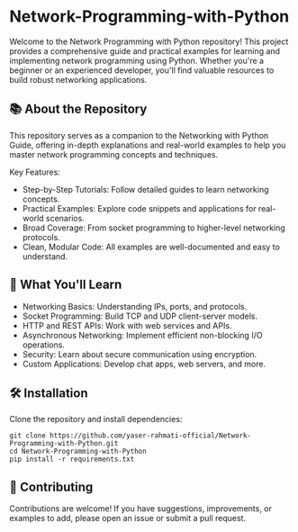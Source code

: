 # Network-Programming-with-Python

Welcome to the Network Programming with Python repository! This project provides a comprehensive guide and practical examples for learning and implementing network programming using Python. Whether you're a beginner or an experienced developer, you'll find valuable resources to build robust networking applications.

## 📚 About the Repository ##
This repository serves as a companion to the Networking with Python Guide, offering in-depth explanations and real-world examples to help you master network programming concepts and techniques.

Key Features:

* Step-by-Step Tutorials: Follow detailed guides to learn networking concepts.
* Practical Examples: Explore code snippets and applications for real-world scenarios.
* Broad Coverage: From socket programming to higher-level networking protocols.
* Clean, Modular Code: All examples are well-documented and easy to understand.

## 🚀 What You'll Learn ##
* Networking Basics: Understanding IPs, ports, and protocols.
* Socket Programming: Build TCP and UDP client-server models.
* HTTP and REST APIs: Work with web services and APIs.
* Asynchronous Networking: Implement efficient non-blocking I/O operations.
* Security: Learn about secure communication using encryption.
* Custom Applications: Develop chat apps, web servers, and more.

## 🛠️ Installation ##
Clone the repository and install dependencies:

```
git clone https://github.com/yaser-rahmati-official/Network-Programming-with-Python.git  
cd Network-Programming-with-Python  
pip install -r requirements.txt  
```

## 🤝 Contributing ##
Contributions are welcome! If you have suggestions, improvements, or examples to add, please open an issue or submit a pull request.
